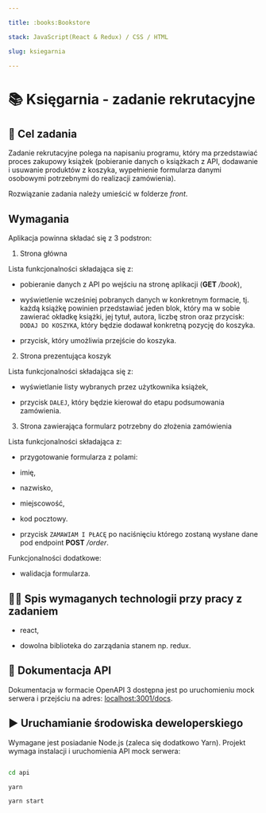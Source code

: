 ```yaml
---

title: :books:Bookstore

stack: JavaScript(React & Redux) / CSS / HTML

slug: ksiegarnia

---
```


  

# :books: Księgarnia - zadanie rekrutacyjne

  

## :goal_net: Cel zadania

Zadanie rekrutacyjne polega na napisaniu programu, który ma przedstawiać proces zakupowy książek (pobieranie danych o książkach z API, dodawanie i usuwanie produktów z koszyka, wypełnienie formularza danymi osobowymi potrzebnymi do realizacji zamówienia).

  

Rozwiązanie zadania należy umieścić w folderze _front_.

  

## Wymagania

Aplikacja powinna składać się z 3 podstron:

1. Strona główna

Lista funkcjonalności składająca się z:

* pobieranie danych z API po wejściu na stronę aplikacji (**GET**  _/book_),

* wyświetlenie wcześniej pobranych danych w konkretnym formacie, tj. każdą książkę powinien przedstawiać jeden blok, który ma w sobie zawierać okładkę książki, jej tytuł, autora, liczbę stron oraz przycisk: `DODAJ DO KOSZYKA`, który będzie dodawał konkretną pozycję do koszyka.

* przycisk, który umożliwia przejście do koszyka.

2. Strona prezentująca koszyk

Lista funkcjonalności składająca się z:

* wyświetlanie listy wybranych przez użytkownika książek,

* przycisk `DALEJ`, który będzie kierował do etapu podsumowania zamówienia.

3. Strona zawierająca formularz potrzebny do złożenia zamówienia

Lista funkcjonalności składająca z:

* przygotowanie formularza z polami:

* imię,

* nazwisko,

* miejscowość,

* kod pocztowy.

* przycisk `ZAMAWIAM I PŁACĘ` po naciśnięciu którego zostaną wysłane dane pod endpoint **POST**  _/order_.

Funkcjonalności dodatkowe:

* walidacja formularza.

  

##  :man_technologist: Spis **wymaganych** technologii przy pracy z zadaniem

* react,

* dowolna biblioteka do zarządania stanem np. redux.

  

## :page_facing_up: Dokumentacja API

Dokumentacja w formacie OpenAPI 3 dostępna jest po uruchomieniu mock serwera i przejściu na adres: [localhost:3001/docs](http://localhost:3001/docs).

  

## :arrow_forward: Uruchamianie środowiska deweloperskiego

Wymagane jest posiadanie Node.js (zaleca się dodatkowo Yarn). Projekt wymaga instalacji i uruchomienia API mock serwera:

```bash

cd api

yarn

yarn start

```
